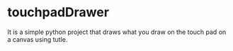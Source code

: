 # touchpadDrawer
It is a simple python project that draws what you draw on the touch pad on a canvas using tutle.
